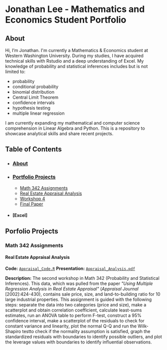 # Jonathan Lee - Mathematics and Economics Student Portfolio
  ## **About**
  
  Hi, I’m Jonathan. I'm currently a Mathematics & Economics student at Western Washington University. 
  During my studies, I have acquired technical skills with Rstudio and a deep understanding of Excel. 
  My knowledge of probability and statistical inferences includes but is not limited to:

 - probability
 - conditional probability
 - binomial distribution
 - Central Limit Theorem
 - confidence intervals
 - hypothesis testing
 - multiple linear regression
 
   
  I am currently expanding my mathematical and computer science comprehension in Linear Algebra and Python.
  This is a repository to showcase analytical skills and share recent projects.
  
  ## **Table of Contents**
  - ### [**About**](#about)
  - ### [Portfolio Projects](#portfolio-projects)
    + [Math 342 Assignments](#math-342-assignments)
    + [Real Estate Appraisal Analysis](#real-estate-appraisal-analysis)
    + [Workshop 4](#workshop-4)
    + [Final Paper](#final-paper)
  - #### [Excel]
 
  ## **Porfolio Projects**
  ### **Math 342 Assignments**
   #### **Real Estate Appraisal Analysis**
   **Code:** [`Appraisal_Code.R`](https://github.com/JONATHAN-LEE-01/About/blob/main/Appraisal%20Code.R)
   **Presentation:** [`Appraisal_Analysis.pdf`](https://github.com/JONATHAN-LEE-01/About/blob/main/Appraisal_Analysis.pdf)
   
   **Description:** The second workshop in Math 342 (Probability and Statistical Inferences). This data, which was pulled from the paper *"Using Multiple Regression Analysis in Real Estate Appraisal"* (*Appraisal Journal* [2002]:424-430), contains sale price, size, and land-to-building ratio for 10 large industrial properties. This assignment is guided with the following steps: separate the data into two categories (price and size), make a scatterplot and obtain correlation coefficient, calculate least-sums estimates, run an ANOVA table to perform F-test, construct a 95% confidence interval, make a scatterplot of the residuals to check for constant variance and linearity, plot the normal Q-Q and run the Wilk-Shapiro testto check if the normality assumption is satisfied, graph the standardized residuals with boundaries to identify possible outliers, and plot the leverage values with boundaries to identify influential observations. 
